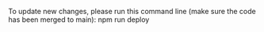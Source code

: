 To update new changes, please run this command line (make sure the code has been merged to main):
npm run deploy